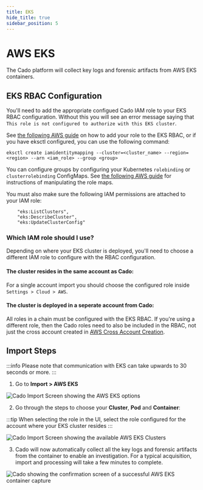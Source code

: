 ```yaml
---
title: EKS
hide_title: true
sidebar_position: 5
---
```


# AWS EKS

The Cado platform will collect key logs and forensic artifacts from AWS EKS containers.

## EKS RBAC Configuration
You'll need to add the appropriate configued Cado IAM role to your EKS RBAC configuration. Without 
this you will see an error message saying that `This role is not configured to authorize with this EKS cluster`.

See [the following AWS guide](https://aws.amazon.com/premiumsupport/knowledge-center/eks-api-server-unauthorized-error/)
on how to add your role to the EKS RBAC, or if you have eksctl configured, you can use the following command:

`eksctl create iamidentitymapping --cluster=<cluster_name> --region=<region> --arn <iam_role> --group <group>`

You can configure groups by configuring your Kubernetes `rolebinding` or `clusterrolebinding` ConfigMaps. See [the following AWS guide](https://docs.aws.amazon.com/eks/latest/userguide/add-user-role.html) for instructions of manipulating the role maps.

You must also make sure the following IAM permissions are attached to your IAM role:
```
	"eks:ListClusters",
	"eks:DescribeCluster",
	"eks:UpdateClusterConfig"
````

### Which IAM role should I use?
Depending on where your EKS cluster is deployed, you'll need to choose a different IAM role to configure with the RBAC configuration.

#### The cluster resides in the same account as Cado:
For a single account import you should  choose the configured role inside `Settings > Cloud > AWS`.

#### The cluster is deployed in a seperate account from Cado:
All roles in a chain must be configured with the EKS RBAC. If you're using a different role, then the Cado roles need to also be
included in the RBAC, not just the cross account created in [AWS Cross Account Creation](../../../deploy/aws/iam/cross-account-creation.md).

## Import Steps

:::info
Please note that communication with EKS can take upwards to 30 seconds or more.
:::

1) Go to **Import > AWS EKS**

![Cado Import Screen showing the AWS EKS options](/img/import.png)

2) Go through the steps to choose your **Cluster**, **Pod** and **Container**:

:::tip
When selecting the role in the UI, select the role configured for the account where your EKS cluster resides
:::

![Cado Import Screen showing the available AWS EKS Clusters](/img/eks2.png)

3) Cado will now automatically collect all the key logs and forensic artifacts from the container to enable an investigation.
For a typical acquisition, import and processing will take a few minutes to complete.

![Cado showing the confirmation screen of a successful AWS EKS container capture](/img/eks3.png)




